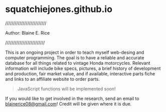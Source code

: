 # squatchiejones.github.io

//////////////////////////

Author: Blaine E. Rice

/////////////////////////

This is an ongoing project in order to teach myself web-desing and computer programming.
The goal is to have a reliable and accurate database for all things related to vintage Honda motorcycles.
Relevant information will include bike specs, pictures, a brief history of development and production, fair market value, and if available,
interactive parts fiche and links to an affiliate website to order parts.

> JavaScript functions will be implemented soon!

If you would like to get involved in the research, send an email to blainerice08@gmail.com! Credit will be given where it is due. 
